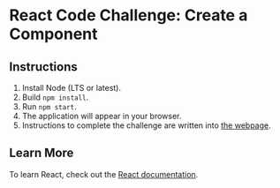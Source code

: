 # React Code Challenge: Create a Component

## Instructions

1. Install Node (LTS or latest).
2. Build `npm install`.
3. Run `npm start`.
4. The application will appear in your browser.
5. Instructions to complete the challenge are written into [the webpage](http://localhost:3000).

## Learn More

To learn React, check out the [React documentation](https://reactjs.org/).
